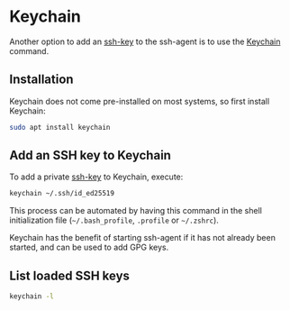 # Keychain

Another option to add an [ssh-key](/ssh-key.md) to the ssh-agent is to use the [Keychain](https://www.funtoo.org/Funtoo:Keychain) command.

## Installation

Keychain does not come pre-installed on most systems, so first install Keychain:

```sh
sudo apt install keychain
```

## Add an SSH key to Keychain

To add a private [ssh-key](/ssh-key.md) to Keychain, execute:

```sh
keychain ~/.ssh/id_ed25519
```

This process can be automated by having this command in the shell initialization file (`~/.bash_profile`, `.profile` or `~/.zshrc`).

Keychain has the benefit of starting ssh-agent if it has not already been started, and can be used to add GPG keys.

## List loaded SSH keys

```sh
keychain -l
```
